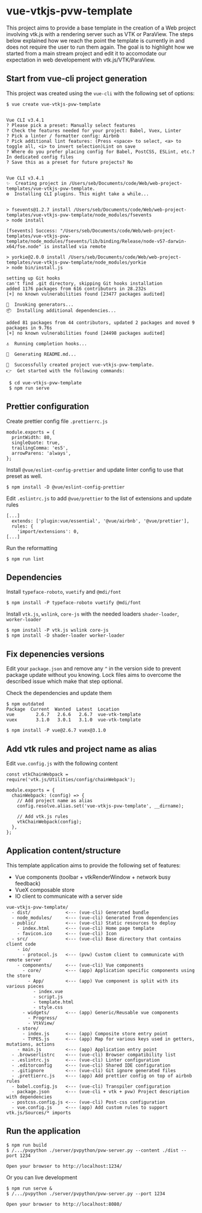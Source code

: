 # vue-vtkjs-pvw-template

This project aims to provide a base template in the creation of a Web project involving vtk.js with a rendering server such as VTK or ParaView.
The steps below explained how we reach the point the template is currently in and does not require the user to run them again.
The goal is to highlight how we started from a main stream project and edit it to accomodate our expectation in web developement with vtk.js/VTK/ParaView.

## Start from vue-cli project generation

This project was created using the `vue-cli` with the following set of options:

```
$ vue create vue-vtkjs-pvw-template


Vue CLI v3.4.1
? Please pick a preset: Manually select features
? Check the features needed for your project: Babel, Vuex, Linter
? Pick a linter / formatter config: Airbnb
? Pick additional lint features: (Press <space> to select, <a> to toggle all, <i> to invert selection)Lint on save
? Where do you prefer placing config for Babel, PostCSS, ESLint, etc.? In dedicated config files
? Save this as a preset for future projects? No


Vue CLI v3.4.1
✨  Creating project in /Users/seb/Documents/code/Web/web-project-templates/vue-vtkjs-pvw-template.
⚙  Installing CLI plugins. This might take a while...


> fsevents@1.2.7 install /Users/seb/Documents/code/Web/web-project-templates/vue-vtkjs-pvw-template/node_modules/fsevents
> node install

[fsevents] Success: "/Users/seb/Documents/code/Web/web-project-templates/vue-vtkjs-pvw-template/node_modules/fsevents/lib/binding/Release/node-v57-darwin-x64/fse.node" is installed via remote

> yorkie@2.0.0 install /Users/seb/Documents/code/Web/web-project-templates/vue-vtkjs-pvw-template/node_modules/yorkie
> node bin/install.js

setting up Git hooks
can't find .git directory, skipping Git hooks installation
added 1176 packages from 616 contributors in 28.232s
[+] no known vulnerabilities found [23477 packages audited]

🚀  Invoking generators...
📦  Installing additional dependencies...

added 81 packages from 44 contributors, updated 2 packages and moved 9 packages in 9.76s
[+] no known vulnerabilities found [24498 packages audited]

⚓  Running completion hooks...

📄  Generating README.md...

🎉  Successfully created project vue-vtkjs-pvw-template.
👉  Get started with the following commands:

 $ cd vue-vtkjs-pvw-template
 $ npm run serve

```

## Prettier configuration

Create prettier config file `.prettierrc.js`

```
module.exports = {
  printWidth: 80,
  singleQuote: true,
  trailingComma: 'es5',
  arrowParens: 'always',
};
```

Install `@vue/eslint-config-prettier` and update linter config to use that preset as well.

```
$ npm install -D @vue/eslint-config-prettier
```

Edit `.eslintrc.js` to add `@vue/prettier` to the list of extensions and update rules

```
[...]
  extends: ['plugin:vue/essential', '@vue/airbnb', '@vue/prettier'],
  rules: {
    'import/extensions': 0,
[...]
```

Run the reformatting

```
$ npm run lint
```

## Dependencies

Install `typeface-roboto`, `vuetify` and `@mdi/font`

```
$ npm install -P typeface-roboto vuetify @mdi/font
```

Install `vtk.js`, `wslink`, `core-js` with the needed loaders `shader-loader`, `worker-loader`

```
$ npm install -P vtk.js wslink core-js
$ npm install -D shader-loader worker-loader
```

## Fix depenencies versions

Edit your `package.json` and remove any `^` in the version side to prevent package update without you knowing. Lock files aims to overcome the described issue which make that step optional.

Check the dependencies and update them

```
$ npm outdated
Package  Current  Wanted  Latest  Location
vue        2.6.7   2.6.6   2.6.7  vue-vtk-template
vuex       3.1.0   3.0.1   3.1.0  vue-vtk-template

$ npm install -P vue@2.6.7 vuex@3.1.0
```

## Add vtk rules and project name as alias

Edit `vue.config.js` with the following content

```
const vtkChainWebpack = require('vtk.js/Utilities/config/chainWebpack');

module.exports = {
  chainWebpack: (config) => {
    // Add project name as alias
    config.resolve.alias.set('vue-vtkjs-pvw-template', __dirname);

    // Add vtk.js rules
    vtkChainWebpack(config);
  },
};
```

## Application content/structure

This template application aims to provide the following set of features:
- Vue components (toolbar + vtkRenderWindow + network busy feedback)
- VueX composable store
- IO client to communicate with a server side

```
vue-vtkjs-pvw-template/
  - dist/             <--- (vue-cli) Generated bundle
  - node_modules/     <--- (vue-cli) Generated from dependencies
  - public/           <--- (vue-cli) Static resources to deploy
    - index.html      <--- (vue-cli) Home page template
    - favicon.ico     <--- (vue-cli) Icon
  - src/              <--- (vue-cli) Base directory that contains client code
    - io/
      - protocol.js   <--- (pvw) Custom client to communicate with remote server
    - components/     <--- (vue-cli) Vue components
      - core/         <--- (app) Application specific components using the store
        - App/        <--- (app) Vue component is split with its various pieces
          - index.vue
          - script.js
          - template.html
          - style.css
      - widgets/      <--- (app) Generic/Reusable vue components
        - Progress/
        - VtkView/
    - store/
      - index.js      <--- (app) Composite store entry point
      - TYPES.js      <--- (app) Map for various keys used in getters, mutations, actions
    - main.js         <--- (app) Application entry point
  - .browserlistrc    <--- (vue-cli) Browser compatibility list
  - .eslintrc.js      <--- (vue-cli) Linter configuration
  - .editorconfig     <--- (vue-cli) Shared IDE configuration
  - .gitignore        <--- (vue-cli) Git ignore generated files
  - .prettierrc.js    <--- (app) Add prettier config on top of airbnb rules
  - babel.config.js   <--- (vue-cli) Transpiler configuration
  - package.json      <--- (vue-cli + vtk + pvw) Project description with dependencies
  - postcss.config.js <--- (vue-cli) Post-css configuration
  - vue.config.js     <--- (app) Add custom rules to support vtk.js/Sources/* imports
```

## Run the application

```
$ npm run build
$ /.../pvpython ./server/pvpython/pvw-server.py --content ./dist --port 1234

Open your browser to http://localhost:1234/
```

Or you can live development

```
$ npm run serve &
$ /.../pvpython ./server/pvpython/pvw-server.py --port 1234

Open your browser to http://localhost:8080/
```
